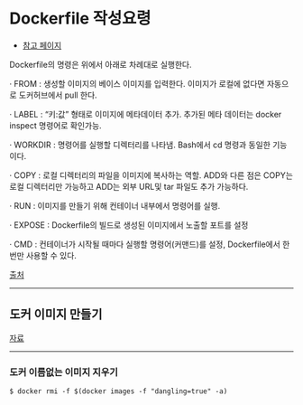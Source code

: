 # Dockerfile 작성요령

- [참고 페이지](https://subicura.com/2017/02/10/docker-guide-for-beginners-create-image-and-deploy.html)

Dockerfile의 명령은 위에서 아래로 차례대로 실행한다.

·     FROM : 생성할 이미지의 베이스 이미지를 입력한다. 이미지가 로컬에 없다면 자동으로 도커허브에서 pull 한다.

·     LABEL : “키:값” 형태로 이미지에 메타데이터 추가. 추가된 메타 데이터는 docker inspect 명령어로 확인가능.

·     WORKDIR : 명령어를 실행할 디렉터리를 나타냄. Bash에서 cd 명령과 동일한 기능이다.

·     COPY : 로컬 디렉터리의 파일을 이미지에 복사하는 역할. ADD와 다른 점은 COPY는 로컬 디렉터리만 가능하고 ADD는 외부 URL및 tar 파일도 추가 가능하다.

·     RUN : 이미지를 만들기 위해 컨테이너 내부에서 명령어를 실행.

·     EXPOSE : Dockerfile의 빌드로 생성된 이미지에서 노출할 포트를 설정

·     CMD : 컨테이너가 시작될 때마다 실행할 명령어(커맨드)를 설정, Dockerfile에서 한번만 사용할 수 있다.

[출처](https://sungwookkang.com/1303)



---

## 도커 이미지 만들기

[자료](https://suwoni-codelab.com/docker/2018/06/11/Docker-Dockerfile/)



---

### 도커 이름없는 이미지 지우기

```
$ docker rmi -f $(docker images -f "dangling=true" -a)
```


